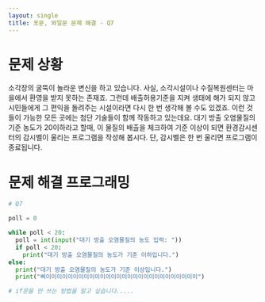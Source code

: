 ```yaml
---
layout: single
title: 포문, 와일문 문제 해결 - Q7
---
```


# 문제 상황
소각장의 굴뚝이 놀라운 변신을 하고 있습니다. 사실, 소각시설이나 수질복원센터는 마을에서 환영을 받지 못하는 존재죠. 그런데 배출허용기준을 지켜 생태에 해가 되지 않고 시민들에게 그 편익을 돌려주는 시설이라면 다시 한 번 생각해 볼 수도 있겠죠. 이런 것들이 가능한 모든 곳에는 첨단 기술들이 함께 작동하고 있는데요. 대기 방출 오염물질의 기준 농도가 20이하라고 할때, 이 물질의 배출을 체크하여 기준 이상이 되면 환경감시센터의 감시벨이 울리는 프로그램을 작성해 봅시다. 단, 감시벨은 한 번 울리면 프로그램이 종료됩니다.

# 문제 해결 프로그래밍

~~~python
# Q7

poll = 0

while poll < 20:
  poll = int(input("대기 방출 오염물질의 농도 입력: "))
  if poll < 20:
    print("대기 방출 오염물질의 농도가 기준 이하입니다.")
else:
  print("대기 방출 오염물질의 농도가 기준 이상입니다.")
  print("삐이이이이이이이이이이이이이이이이이이이이이이이이이이이이")

# if문을 안 쓰는 방법을 알고 싶습니다.....
~~~
